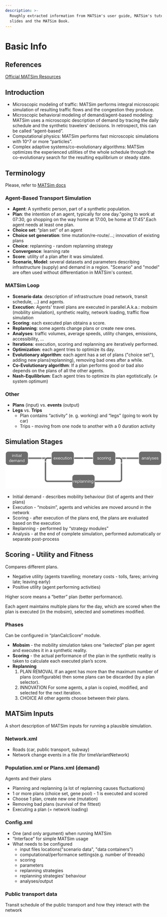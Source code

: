 ```yaml
---
description: >-
  Roughly extracted information from MATSim's user guide, MATSim's tutorial
  slides and the MATSim Book.
---
```


# Basic Info

## References

[Official MATSim Resources](../resources/matsim.md#official-matsim-resources)

## Introduction

* Microscopic modeling of traffic: MATSim performs integral microscopic simulation of resulting traffic flows and the congestion they produce.
* Microscopic behavioral modeling of demand/agent-based modeling: MATSim uses a microscopic description of demand by tracing the daily schedule and the synthetic travelers’ decisions.  In retrospect, this can be called “agent-based”.
* Computational physics: MATSim performs fast microscopic simulations with 10^7 or more “particles”.
* Complex adaptive systems/co-evolutionary algorithms: MATSim optimizes the experienced utilities of the whole schedule through the co-evolutionary search for the resulting equilibrium or steady state.

## Terminology

Please, refer to [MATSim docs](https://www.matsim.org/docs/userguide/terminology)

### Agent-Based Transport Simulation <a href="#docs-internal-guid-07481320-7fff-cfe4-90ca-18cec94a7a0d" id="docs-internal-guid-07481320-7fff-cfe4-90ca-18cec94a7a0d"></a>

* **Agent**: A synthetic person, part of a synthetic population.
* **Plan**: the intention of an agent, typically for one day."going to work at 07:30, go shopping on the way home at 17:00, be home at 17:45".Each agent needs at least one plan.
* **Choice set**: “plan set” of an agent
* **Choice set generation**: time mutation/re-route/...; innovation of existing plans
* **Choice**: replanning - random replanning strategy
* **Convergence**: learning rate
* **Score**: utility of a plan after it was simulated.
* **Scenario, Model**: several datasets and parameters describing infrastructure (supply) and demand in a region. "Scenario" and "model" are often used without differentiation in MATSim's context.

### MATSim Loop

* **Scenario data**: description of infrastructure (road network, transit schedule, ...) and agents.
* **Execution**: Agents' travel plans are executed in parallel.A.k.a.: mobsim (mobility simulation), synthetic reality, network loading, traffic flow simulation
* **Scoring**: each executed plan obtains a score.
* **Replanning**: some agents change plans or create new ones.
* **Analyses**: traffic volumes, average speeds, utility changes, emissions, accessibility, …
* **Iterations**: execution, scoring and replanning are iteratively performed.
* **Optimization**: each agent tries to optimize its day.
* **Evolutionary algorithm**: each agent has a set of plans ("choice set"), adding new plans(replanning), removing bad ones after a while.
* **Co-Evolutionary algorithm**: If a plan performs good or bad also depends on the plans of all the other agents.
* **Nash-Equilibrium**: Each agent tries to optimize its plan egotistically. (≠ system optimum)

### Other

* **Plans** (input) vs. **events** (output)
* **Legs** vs. **Trips**
  * Plan contains “activity” (e. g. working) and “legs” (going to work by car)
  * Trips - moving from one node to another with a 0 duration activity

## Simulation Stages

![Taken from MATSim's user guide](../.gitbook/assets/matsim-stages.png)

* Initial demand - describes mobility behaviour (list of agents and their plans)
* Execution - “mobsim”, agents and vehicles are moved around in the network&#x20;
* Scoring - after execution of the plans end, the plans are evaluated based on the execution
* Replanning - performed by “strategy modules”
* Analysis - at the end of complete simulation, performed automatically or separate post-process

## Scoring - Utility and Fitness

Compares different plans.

* Negative utility (agents travelling; monetary costs - tolls, fares; arriving late; leaving early)
* Positive utility (agent performing activities)

Higher score means a “better” plan (better performance).

Each agent maintains multiple plans for the day, which are scored when the plan is executed (in the mobsim), selected and sometimes modified.

### Phases

Can be configured in “planCalcScore” module.

* **Mobsim** - the mobility simulation takes one “selected” plan per agent and executes it in a synthetic reality.&#x20;
* **Scoring** - the actual performance of the plan in the synthetic reality is taken to calculate each executed plan’s score.
* **Replanning**
  1. PLAN REMOVAL If an agent has more than the maximum number of plans (configurable) then some plans can be discarded (by a plan selector).&#x20;
  2. INNOVATION For some agents, a plan is copied, modified, and selected for the next iteration.
  3. CHOICE All other agents choose between their plans.

## MATSim Inputs

A short description of MATSim inputs for running a plausible simulation.

### Network.xml

* Roads (car, public transport, subway)
* Network change events in a file (for timeVariantNetwork)

### Population.xml or Plans.xml (demand)

Agents and their plans&#x20;

* Planning and replanning (a lot of replanning causes fluctuations)
* 1 or more plans (choice set, gene pool) - 1 is executed and scored
* Choose 1 plan, create new one (mutation)
* Removing bad plans (survival of the fittest)
* Executing a plan (= network loading)

### Config.xml

* One (and only argument) when running MATSim
* “Interface” for simple MATSim usage
* What needs to be configured
  * input files locations("scenario data", "data containers")
  * computational/performance settings(e.g. number of threads)
  * scoring&#x20;
  * parameters
  * replanning strategies
  * replanning strategies' behaviour
  * analyses/output

### Public transport data

Transit schedule of the public transport and how they interact with the network
